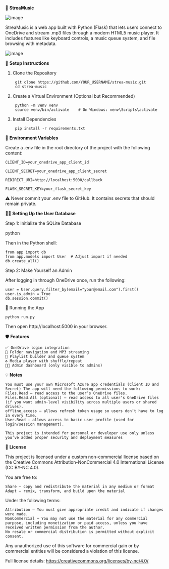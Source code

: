 🎵 **StreaMusic**


![image](https://github.com/user-attachments/assets/069620bb-cbd9-4e85-834b-174bf4252dfb)

StreaMusic is a web app built with Python (Flask) that lets users connect to OneDrive and stream .mp3 files through a modern HTML5 music player. It includes features like keyboard controls, a music queue system, and file browsing with metadata.

![image](https://github.com/user-attachments/assets/cce4ad7d-6b1e-4d8a-9447-6219961765e1)

🔧 **Setup Instructions**
1. Clone the Repository
    
        git clone https://github.com/YOUR_USERNAME/strea-music.git
        cd strea-music

2. Create a Virtual Environment (Optional but Recommended)
    
        python -m venv venv
        source venv/bin/activate    # On Windows: venv\Scripts\activate

3. Install Dependencies

        pip install -r requirements.txt


🔑 **Environment Variables**

Create a .env file in the root directory of the project with the following content:
    
    CLIENT_ID=your_onedrive_app_client_id
    
    CLIENT_SECRET=your_onedrive_app_client_secret
    
    REDIRECT_URI=http://localhost:5000/callback
    
    FLASK_SECRET_KEY=your_flask_secret_key
    

⚠️ Never commit your .env file to GitHub. It contains secrets that should remain private.


🧑‍💻 **Setting Up the User Database**

Step 1: Initialize the SQLite Database

python

Then in the Python shell:

    from app import db
    from app.models import User  # Adjust import if needed
    db.create_all()

Step 2: Make Yourself an Admin

After logging in through OneDrive once, run the following:

    user = User.query.filter_by(email="your@email.com").first()
    user.is_admin = True
    db.session.commit()

🚀 Running the App
    
    python run.py

Then open http://localhost:5000 in your browser.


🛡️ **Features**

    ✅ OneDrive login integration
    📂 Folder navigation and MP3 streaming
    🎵 Playlist builder and queue system
    ♻️ Media player with shuffle/repeat
    🧑‍💼 Admin dashboard (only visible to admins)

💡 **Notes**

    You must use your own Microsoft Azure app credentials (Client ID and Secret) The app will need the following permissions to work:
    Files.Read — read access to the user’s OneDrive files.
    Files.Read.All (optional) — read access to all user's OneDrive files (if you want admin-level visibility across multiple users or shared drives).
    offline_access — allows refresh token usage so users don’t have to log in every time.
    User.Read — allows access to basic user profile (used for login/session management).
    
    This project is intended for personal or developer use only unless you’ve added proper security and deployment measures

📜 **License**

This project is licensed under a custom non-commercial license based on the Creative Commons Attribution-NonCommercial 4.0 International License (CC BY-NC 4.0).

You are free to:

    Share — copy and redistribute the material in any medium or format
    Adapt — remix, transform, and build upon the material

Under the following terms:

    Attribution — You must give appropriate credit and indicate if changes were made.
    NonCommercial — You may not use the material for any commercial purpose, including monetization or paid access, unless you have received written permission from the author.
    No resale or commercial distribution is permitted without explicit consent.

Any unauthorized use of this software for commercial gain or by commercial entities will be considered a violation of this license.

Full license details: https://creativecommons.org/licenses/by-nc/4.0/
